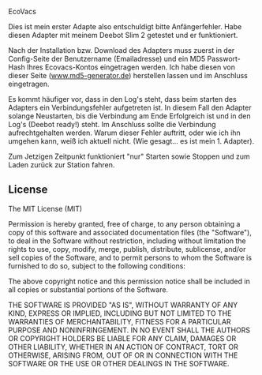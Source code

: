 EcoVacs

Dies ist mein erster Adapte also entschuldigt bitte Anfängerfehler. Habe diesen Adapter mit meinem Deebot Slim 2 getestet und er funktioniert.

Nach der Installation bzw. Download des Adapters muss zuerst in der Config-Seite der Benutzername (Emailadresse) und ein MD5 Passwort-Hash Ihres Ecovacs-Kontos eingetragen werden.
Ich habe diesen von dieser Seite (www.md5-generator.de) herstellen lassen und im Anschluss eingetragen.

Es kommt häufiger vor, dass in den Log's steht, dass beim starten des Adapters ein Verbindungsfehler aufgetreten ist. In diesem Fall den Adapter solange Neustarten, bis die Verbindung am Ende Erfolgreich ist und in den Log's (Deebot ready!) steht. Im Anschluss sollte die Verbindung aufrechtgehalten werden. Warum dieser Fehler auftritt, oder wie ich ihn umgehen kann, weiß ich aktuell nicht. (Wie gesagt... es ist mein 1. Adapter).

Zum Jetzigen Zeitpunkt funktioniert "nur" Starten sowie Stoppen und zum Laden zurück zur Station fahren.

## License
The MIT License (MIT)

Permission is hereby granted, free of charge, to any person obtaining a copy
of this software and associated documentation files (the "Software"), to deal
in the Software without restriction, including without limitation the rights
to use, copy, modify, merge, publish, distribute, sublicense, and/or sell
copies of the Software, and to permit persons to whom the Software is
furnished to do so, subject to the following conditions:

The above copyright notice and this permission notice shall be included in
all copies or substantial portions of the Software.

THE SOFTWARE IS PROVIDED "AS IS", WITHOUT WARRANTY OF ANY KIND, EXPRESS OR
IMPLIED, INCLUDING BUT NOT LIMITED TO THE WARRANTIES OF MERCHANTABILITY,
FITNESS FOR A PARTICULAR PURPOSE AND NONINFRINGEMENT. IN NO EVENT SHALL THE
AUTHORS OR COPYRIGHT HOLDERS BE LIABLE FOR ANY CLAIM, DAMAGES OR OTHER
LIABILITY, WHETHER IN AN ACTION OF CONTRACT, TORT OR OTHERWISE, ARISING FROM,
OUT OF OR IN CONNECTION WITH THE SOFTWARE OR THE USE OR OTHER DEALINGS IN
THE SOFTWARE.
